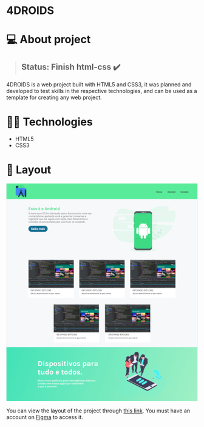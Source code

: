 # 4DROIDS

# 💻 About project
> ## Status: Finish html-css ✔️
4DROIDS is a web project built with HTML5 and CSS3, it was planned and developed to test skills in the respective technologies, and can be used as a template for creating any web project.

# 👨‍💻 Technologies
- HTML5
- CSS3

# 🔖 Layout

[![4DROIDS](https://github.com/Icaro2003/4droids/blob/master/.github/4droids.JPG)](https://github.com/Icaro2003/4droids/blob/master/.github/4droids.JPG)

You can view the layout of the project through [this link](https://www.figma.com/file/2AHQAefBlSaUVGI61sI2sZ/4DROIDS). You must have an account on [Figma](https://figma.com) to access it.
